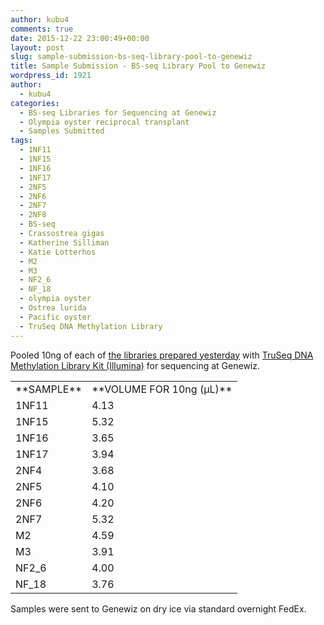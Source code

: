 ```yaml
---
author: kubu4
comments: true
date: 2015-12-22 23:00:49+00:00
layout: post
slug: sample-submission-bs-seq-library-pool-to-genewiz
title: Sample Submission - BS-seq Library Pool to Genewiz
wordpress_id: 1921
author:
  - kubu4
categories:
  - BS-seq Libraries for Sequencing at Genewiz
  - Olympia oyster reciprocal transplant
  - Samples Submitted
tags:
  - 1NF11
  - 1NF15
  - 1NF16
  - 1NF17
  - 2NF5
  - 2NF6
  - 2NF7
  - 2NF8
  - BS-seq
  - Crassostrea gigas
  - Katherine Silliman
  - Katie Lotterhos
  - M2
  - M3
  - NF2_6
  - NF_18
  - olympia oyster
  - Ostrea lurida
  - Pacific oyster
  - TruSeq DNA Methylation Library
---
```


Pooled 10ng of each of [the libraries prepared yesterday](2015/12/21/illumina-methylation-library-construction-olyc-gigas-bisulfite-treated-dna.html) with [TruSeq DNA Methylation Library Kit (Illumina)](https://github.com/sr320/LabDocs/blob/master/protocols/Commercial_Protocols/Illumina_truseq-dna-methylation-library-prep-guide-15066014-a.pdf) for sequencing at Genewiz.

<table cellpadding="0" cellspacing="0" border="0" dir="ltr" > 
<tbody >
<tr >

<td data-sheets-value="[null,2,"Sample"]" >**SAMPLE**
</td>

<td data-sheets-value="[null,2,"Vol for 10ng (uL)"]" >**VOLUME FOR 10ng (μL)**
</td>
</tr>
<tr >

<td data-sheets-value="[null,2,"1NF11"]" >1NF11
</td>

<td data-sheets-value="[null,3,null,4.132231404958678]" data-sheets-numberformat="[null,2,"0.00",1]" data-sheets-formula="=10/R[-16]C[5]" >4.13
</td>
</tr>
<tr >

<td data-sheets-value="[null,2,"1NF15"]" >1NF15
</td>

<td data-sheets-value="[null,3,null,5.319148936170213]" data-sheets-numberformat="[null,2,"0.00",1]" data-sheets-formula="=10/R[-16]C[5]" >5.32
</td>
</tr>
<tr >

<td data-sheets-value="[null,2,"1NF16"]" >1NF16
</td>

<td data-sheets-value="[null,3,null,3.64963503649635]" data-sheets-numberformat="[null,2,"0.00",1]" data-sheets-formula="=10/R[-16]C[5]" >3.65
</td>
</tr>
<tr >

<td data-sheets-value="[null,2,"1NF17"]" >1NF17
</td>

<td data-sheets-value="[null,3,null,3.937007874015748]" data-sheets-numberformat="[null,2,"0.00",1]" data-sheets-formula="=10/R[-16]C[5]" >3.94
</td>
</tr>
<tr >

<td data-sheets-value="[null,2,"2NF4"]" >2NF4
</td>

<td data-sheets-value="[null,3,null,3.676470588235294]" data-sheets-numberformat="[null,2,"0.00",1]" data-sheets-formula="=10/R[-16]C[5]" >3.68
</td>
</tr>
<tr >

<td data-sheets-value="[null,2,"2NF5"]" >2NF5
</td>

<td data-sheets-value="[null,3,null,4.098360655737705]" data-sheets-numberformat="[null,2,"0.00",1]" data-sheets-formula="=10/R[-16]C[5]" >4.10
</td>
</tr>
<tr >

<td data-sheets-value="[null,2,"2NF6"]" >2NF6
</td>

<td data-sheets-value="[null,3,null,4.201680672268908]" data-sheets-numberformat="[null,2,"0.00",1]" data-sheets-formula="=10/R[-16]C[5]" >4.20
</td>
</tr>
<tr >

<td data-sheets-value="[null,2,"2NF7"]" >2NF7
</td>

<td data-sheets-value="[null,3,null,5.319148936170213]" data-sheets-numberformat="[null,2,"0.00",1]" data-sheets-formula="=10/R[-16]C[5]" >5.32
</td>
</tr>
<tr >

<td data-sheets-value="[null,2,"M2"]" >M2
</td>

<td data-sheets-value="[null,3,null,4.587155963302752]" data-sheets-numberformat="[null,2,"0.00",1]" data-sheets-formula="=10/R[-16]C[5]" >4.59
</td>
</tr>
<tr >

<td data-sheets-value="[null,2,"M3"]" >M3
</td>

<td data-sheets-value="[null,3,null,3.90625]" data-sheets-numberformat="[null,2,"0.00",1]" data-sheets-formula="=10/R[-16]C[5]" >3.91
</td>
</tr>
<tr >

<td data-sheets-value="[null,2,"NF2_6"]" >NF2_6
</td>

<td data-sheets-value="[null,3,null,4]" data-sheets-numberformat="[null,2,"0.00",1]" data-sheets-formula="=10/R[-16]C[5]" >4.00
</td>
</tr>
<tr >

<td data-sheets-value="[null,2,"NF_18"]" >NF_18
</td>

<td data-sheets-value="[null,3,null,3.7593984962406015]" data-sheets-numberformat="[null,2,"0.00",1]" data-sheets-formula="=10/R[-16]C[5]" >3.76
</td>
</tr>
</tbody>
</table>

Samples were sent to Genewiz on dry ice via standard overnight FedEx.
